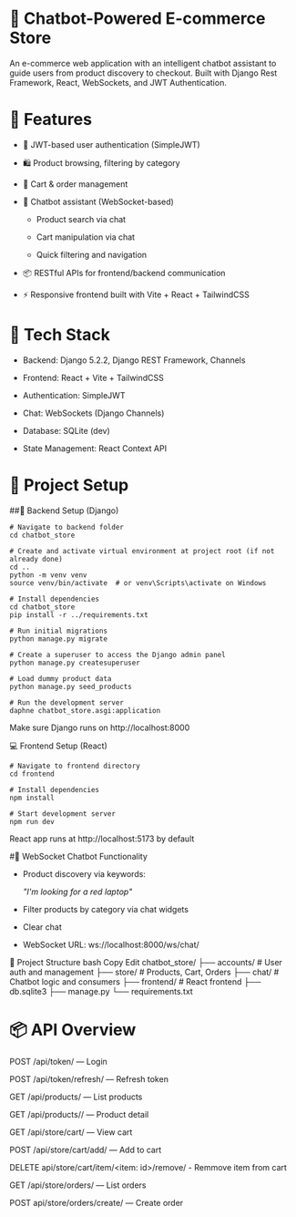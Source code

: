# 🛒 Chatbot-Powered E-commerce Store
An e-commerce web application with an intelligent chatbot assistant to guide users from product discovery to checkout. Built with Django Rest Framework, React, WebSockets, and JWT Authentication.

# 📌 Features
- 🔐 JWT-based user authentication (SimpleJWT)

- 🛍 Product browsing, filtering by category

- 🧺 Cart & order management

- 🤖 Chatbot assistant (WebSocket-based)

   - Product search via chat

  - Cart manipulation via chat

  - Quick filtering and navigation

- 📦 RESTful APIs for frontend/backend communication

- ⚡️ Responsive frontend built with Vite + React + TailwindCSS

# 🧠 Tech Stack
- Backend: Django 5.2.2, Django REST Framework, Channels

- Frontend: React + Vite + TailwindCSS

- Authentication: SimpleJWT

- Chat: WebSockets (Django Channels)

- Database: SQLite (dev) 

- State Management: React Context API

# 🚀 Project Setup
##🔧 Backend Setup (Django)
```
# Navigate to backend folder
cd chatbot_store

# Create and activate virtual environment at project root (if not already done)
cd ..
python -m venv venv
source venv/bin/activate  # or venv\Scripts\activate on Windows

# Install dependencies
cd chatbot_store
pip install -r ../requirements.txt

# Run initial migrations
python manage.py migrate

# Create a superuser to access the Django admin panel
python manage.py createsuperuser

# Load dummy product data 
python manage.py seed_products

# Run the development server
daphne chatbot_store.asgi:application
```
Make sure Django runs on http://localhost:8000

💻 Frontend Setup (React)
```
# Navigate to frontend directory
cd frontend

# Install dependencies
npm install

# Start development server
npm run dev
```
React app runs at http://localhost:5173 by default


#💬 WebSocket Chatbot Functionality
- Product discovery via keywords:

   *"I'm looking for a red laptop"*

- Filter products by category via chat widgets

- Clear chat 

- WebSocket URL: ws://localhost:8000/ws/chat/

📁 Project Structure
bash
Copy
Edit
chatbot_store/
├── accounts/          # User auth and management
├── store/             # Products, Cart, Orders
├── chat/              # Chatbot logic and consumers
├── frontend/          # React frontend
├── db.sqlite3
├── manage.py
└── requirements.txt

# 📦 API Overview
POST /api/token/ — Login

POST /api/token/refresh/ — Refresh token

GET /api/products/ — List products

GET /api/products/<id>/ — Product detail

GET /api/store/cart/ — View cart

POST /api/store/cart/add/ — Add to cart

DELETE api/store/cart/item/<item: id>/remove/ - Remmove item from cart

GET /api/store/orders/ — List orders

POST api/store/orders/create/ — Create order



